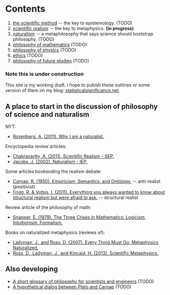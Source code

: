 Contents
================================================================================

1.  [the scientific method](scientific-method.html) -- the key to epistemology.   (TODO)
1.  [scientific realism](scientific-realism.html) -- the key to metaphysics.   **(in progress)**
1.  [naturalism](naturalism.html) -- a metaphilosophy that says science should bootstrap philosophy.  (TODO)
1.  [philosophy of mathematics](math.html)   (TODO)
1.  [philosophy of physics](physics.html)   (TODO)
1.  [ethics](ethics.html)   (TODO)
1.  [philosophy of future studies](future.html)   (TODO)


### Note this is under construction

This site is my working draft.  I hope to pubish these outlines or some version
of them on my blog: [statisticalsignificance.net](http://statisticalsignificance.net/).


A place to start in the discussion of philosophy of science and naturalism
--------------------------------------------------------------------------------

NYT:

-   [Rosenberg, A. (2011). Why I am a naturalist.](http://opinionator.blogs.nytimes.com/2011/09/17/why-i-am-a-naturalist/)

Encyclopedia review articles:

-   [Chakravartty, A. (2011). Scientific Realism - SEP.](http://plato.stanford.edu/entries/scientific-realism/)
-   [Jacobs, J. (2002). Naturalism - IEP.](http://www.iep.utm.edu/naturali/)

Some articles bookending the realism debate:

-   [Carnap, R. (1950). Empiricism, Semantics, and Ontology.](docs/1950.Carnap.Empiricism-Semantics-Ontology.pdf) -- anti-realist (positivist)
-   [Frigg, R. & Votsis, I. (2011). Everything you always wanted to know about structural realism but were afraid to ask.](docs/2011.Frigg-Votsis.Everything-you-always-wanted-to-know-about-structural-realism-but-were-afraid-to-ask.pdf) -- structural realist

Review article of the philosophy of math:

-   [Snapper, E. (1979). The Three Crises in Mathematics: Logicism, Intuitionism, Formalism.](docs/1979.Snapper.three-crises-in-mathematics.pdf)

Books on naturalized metaphysics (reviews of):

-   [Ladyman, J., and  Ross, D. (2007). Every Thing Must Go: Metaphysics Naturalized.](https://ndpr.nd.edu/news/24377-every-thing-must-go-metaphysics-naturalized/)
-   [Ross, D., Ladyman, J., and Kincaid, H. (2013). Scientific Metaphysics.](http://ndpr.nd.edu/news/41185-scientific-metaphysics/)


Also developing
--------------------------------------------------------------------------------

-   [A short glossary of philosophy for scientists and engineers](glossary-of-philosophy-for-scientists.html)  (TODO)
-   [A hypothetical dialog between Plato and Carnap](reality-dialog.html)  (TODO)


